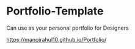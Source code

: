 # Portfolio-Template
Can use as your personal portfolio for Designers

https://manojrahul10.github.io/Portfolio/
